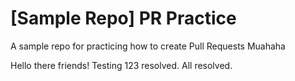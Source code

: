 # [Sample Repo] PR Practice
A sample repo for practicing how to create Pull Requests
Muahaha

Hello there friends!
Testing 123 resolved. All resolved.
